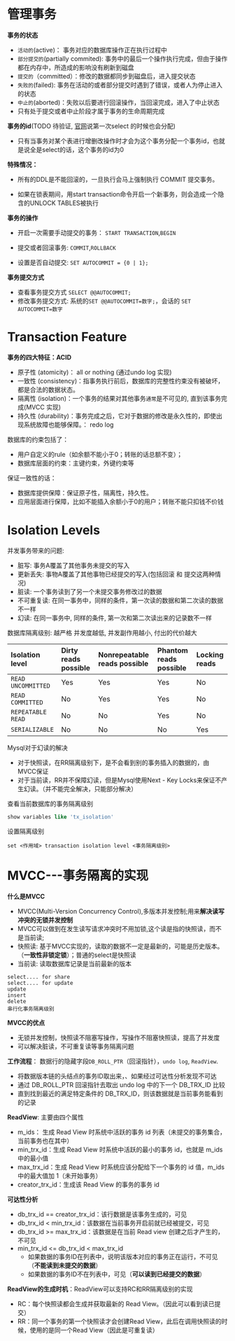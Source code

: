

# 管理事务

**事务的状态**

- `活动的`(active)： 事务对应的数据库操作正在执行过程中
- `部分提交的`(partially commited): 事务中的最后一个操作执行完成，但由于操作都在内存中，所造成的影响没有刷新到磁盘
- `提交的`（committed）：修改的数据都同步到磁盘后，进入提交状态
- `失败的`(failed): 事务在活动的或者部分提交时遇到了错误，或者人为停止进入的状态
- `中止的`(aborted)：失败以后要进行回滚操作，当回滚完成，进入了中止状态
- 只有处于提交或者中止阶段才属于事务的生命周期完成

**事务的id**(TODO 待验证, [官网](https://learning.oreilly.com/library/view/high-performance-mysql/9781492080503/ch01.html#:-:text=That%20ID%20is%20assigned%20the%20first%20time%20the%20transaction%20reads%20any%20data)说第一次select 的时候也会分配)

- 只有当事务对某个表进行增删改操作时才会为这个事务分配一个事务id，也就是说全是select的话，这个事务的id为0

**特殊情况：**

- 所有的DDL是不能回滚的，一旦执行会马上强制执行 COMMIT 提交事务。

- 如果在锁表期间，用start transaction命令开启一个新事务，则会造成一个隐含的UNLOCK TABLES被执行

**事务的操作**

- 开启一次需要手动提交的事务： `START TRANSACTION`,`BEGIN`

- 提交或者回滚事务: `COMMIT`,`ROLLBACK`

- 设置是否自动提交: `SET AUTOCOMMIT = {0 | 1};`

**事务提交方式**

- 查看事务提交方式 `SELECT @@AUTOCOMMIT; `
- 修改事务提交方式: 系统的`SET @@AUTOCOMMIT=数字;`，会话的 `SET AUTOCOMMIT=数字`

# Transaction Feature

**事务的四大特征：ACID**

- 原子性 (atomicity)：  all or nothing (通过undo log 实现)
- 一致性 (consistency)：指事务执行前后，数据库的完整性约束没有被破坏，都是合法的数据状态。
- 隔离性 (isolation)：一个事务的结果对其他事务`通常`是不可见的, 直到该事务完成(MVCC 实现)
- 持久性 (durability)：事务完成之后，它对于数据的修改是永久性的，即使出现系统故障也能够保障。： redo log

数据库的约束包括了：
- 用户自定义的rule（如余额不能小于0；转账的话总额不变）；
- 数据库层面的约束：主键约束，外键约束等

保证一致性的话：
- 数据库提供保障：保证原子性，隔离性，持久性。
- 应用层面进行保障，比如不能插入余额小于0的用户；转账不能只扣钱不价钱

# Isolation Levels

并发事务带来的问题:

- 脏写: 事务A覆盖了其他事务未提交的写入
- 更新丢失: 事物A覆盖了其他事物已经提交的写入(包括回滚 和 提交这两种情况)
- 脏读: 一个事务读到了另一个未提交事务修改过的数据
- 不可重复读: 在同一事务中，同样的条件，第一次读的数据和第二次读的数据不一样
- 幻读: 在同一事务中, 同样的条件, 第一次和第二次读出来的记录数不一样

数据库隔离级别: 越严格 并发度越低, 并发副作用越小, 付出的代价越大

| Isolation level    | Dirty reads possible | Nonrepeatable reads possible | Phantom reads possible | Locking reads |
| :----------------- | :------------------- | :--------------------------- | :--------------------- | :------------ |
| `READ UNCOMMITTED` | Yes                  | Yes                          | Yes                    | No            |
| `READ COMMITTED`   | No                   | Yes                          | Yes                    | No            |
| `REPEATABLE READ`  | No                   | No                           | Yes                    | No            |
| `SERIALIZABLE`     | No                   | No                           | No                     | Yes           |

Mysql对于幻读的解决

- 对于快照读，在RR隔离级别下，是不会看到别的事务插入的数据的，由MVCC保证
- 对于当前读，RR并不保障幻读，但是Mysql使用Next - Key Locks来保证不产生幻读。（并不能完全解决，只能部分解决）

查看当前数据库的事务隔离级别

```sql
show variables like 'tx_isolation'
```

设置隔离级别

```mysql
set <作用域> transaction isolation level <事务隔离级别>
```

# MVCC---事务隔离的实现

**什么是MVCC**

- MVCC(Multi-Version Concurrency Control),多版本并发控制;用来**解决读写冲突的无锁并发控制**
- MVCC可以做到在发生读写请求冲突时不用加锁,这个读是指的快照读，而不是当前读;
- 快照读: 基于MVCC实现的，读取的数据不一定是最新的，可能是历史版本。（**一致性非锁定锁**）；普通的select是快照读
- 当前读: 读取数据库记录是当前最新的版本

```mysql
select.... for share
select.... for update
update
insert
delete
串行化事务隔离级别
```

**MVCC的优点**

- 无锁并发控制，快照读不阻塞写操作，写操作不阻塞快照读，提高了并发度
- 可以解决脏读，不可重复读等事务隔离问题

**工作流程**： 数据行的隐藏字段`DB_ROLL_PTR`（回滚指针），`undo log`, `ReadView`.

- 将数据版本链的头结点的事务ID取出来，、如果经过可达性分析发现不可达
- 通过 DB_ROLL_PTR 回滚指针去取出 undo log 中的下一个 DB_TRX_ID 比较
- 直到找到最近的满足特定条件的 DB_TRX_ID，则该数据就是当前事务能看到的记录

**ReadView**: 主要由四个属性

- m_ids：     生成 Read View 时系统中活跃的事务 id 列表（未提交的事务集合，当前事务也在其中）
- min_trx_id：生成 Read View 时系统中活跃的最小的事务 id，也就是 m_ids 中的最小值
- max_trx_id：生成 Read View 时系统应该分配给下一个事务的 id 值，m_ids 中的最大值加 1（未开始事务）
- creator_trx_id：生成该 Read View 的事务的事务 id

**可达性分析**

- db_trx_id == creator_trx_id：该行数据是该事务生成的，可见
- db_trx_id <  min_trx_id：该数据在当前事务开启前就已经被提交，可见
- db_trx_id >= max_trx_id：该数据是在当前 Read view 创建之后才产生的，不可见
- min_trx_id <= db_trx_id < max_trx_id
  - 如果数据的事务ID在列表中，说明该版本对应的事务正在运行，不可见（**不能读到未提交的数据**）
  - 如果数据的事务ID不在列表中，可见（**可以读到已经提交的数据**）

**ReadView的生成时机**：ReadView可以支持RC和RR隔离级别的实现

- RC：每个快照读都会生成并获取最新的 Read View。（因此可以看到读已提交）
- RR：同一个事务的第一个快照读才会创建Read View，此后在调用快照读的时候，使用的是同一个Read View（因此是可重复读）
